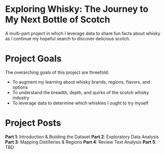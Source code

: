 # Exploring Whisky: The Journey to My Next Bottle of Scotch
A multi-part project in which I leverage data to share fun facts about whisky as I continue my hopeful search to discover delicious scotch. 

# Project Goals
The overarching goals of this project are threefold:

* To augment my learning about whisky brands, regions, flavors, and options
* To understand the breadth, depth, and quirks of the scotch whisky industry
* To leverage data to determine which whiskies I ought to try myself

# Project Posts
**Part 1**: Introduction & Building the Dataset
**Part 2**: Exploratory Data Analysis
**Part 3**: Mapping Distilleries & Regions
**Part 4**: Review Text Analysis
**Part 5**: TBD

